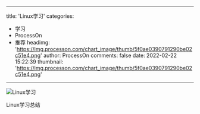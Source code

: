 
---
title: 'Linux学习'
categories: 
 - 学习
 - ProcessOn
 - 推荐
headimg: 'https://img.processon.com/chart_image/thumb/5f0ae0390791290be02c51e4.png'
author: ProcessOn
comments: false
date: 2022-02-22 15:22:39
thumbnail: 'https://img.processon.com/chart_image/thumb/5f0ae0390791290be02c51e4.png'
---

<div>   
<img class="thumb" alt="Linux学习" src="https://img.processon.com/chart_image/thumb/5f0ae0390791290be02c51e4.png" referrerpolicy="no-referrer">
<p>Linux学习总结</p>  
</div>
            